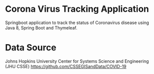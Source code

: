 # Corona Virus Tracking Application
 Springboot application to track the status of Coronavirus disease using Java 8, Spring Boot and Thymeleaf.

# Data Source
Johns Hopkins University Center for Systems Science and Engineering (JHU CSSE) https://github.com/CSSEGISandData/COVID-19



